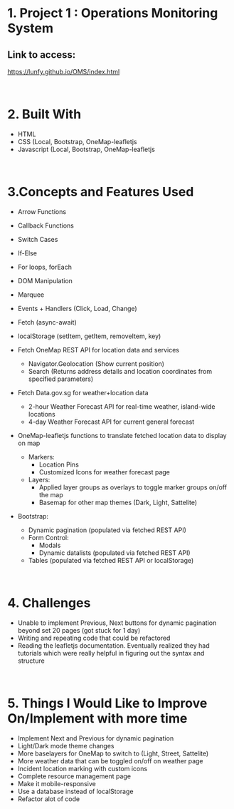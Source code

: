 # 1. Project 1 : Operations Monitoring System


## Link to access:
https://lunfy.github.io/OMS/index.html

<br>

# 2. Built With
- HTML
- CSS (Local, Bootstrap, OneMap-leafletjs
- Javascript (Local, Bootstrap, OneMap-leafletjs

<br>

# 3.Concepts and Features Used
- Arrow Functions
- Callback Functions
- Switch Cases
- If-Else
- For loops, forEach
- DOM Manipulation
- Marquee
- Events + Handlers (Click, Load, Change)
- Fetch (async-await)
- localStorage (setItem, getItem, removeItem, key)

- Fetch OneMap REST API for location data and services
  - Navigator.Geolocation (Show current position)
  - Search (Returns address details and location coordinates from specified parameters)
  
- Fetch Data.gov.sg for weather+location data
  - 2-hour Weather Forecast API for real-time weather, island-wide locations
  - 4-day Weather Forecast API for current general forecast
  
- OneMap-leafletjs functions to translate fetched location data to display on map
  - Markers:
    - Location Pins
    - Customized Icons for weather forecast page
  - Layers:
    - Applied layer groups as overlays to toggle marker groups on/off the map
    - Basemap for other map themes (Dark, Light, Sattelite)

- Bootstrap:
  - Dynamic pagination (populated via fetched REST API)
  - Form Control:
    - Modals
    - Dynamic datalists (populated via fetched REST API)
  - Tables (populated via fetched REST API or localStorage)
  
<br>

# 4. Challenges
- Unable to implement Previous, Next buttons for dynamic pagination beyond set 20 pages (got stuck for 1 day)
- Writing and repeating code that could be refactored
- Reading the leafletjs documentation. Eventually realized they had tutorials which were really helpful in figuring out the syntax and structure

<br>

# 5. Things I Would Like to Improve On/Implement with more time
- Implement Next and Previous for dynamic pagination
- Light/Dark mode theme changes
- More baselayers for OneMap to switch to (Light, Street, Sattelite)
- More weather data that can be toggled on/off on weather page
- Incident location marking with custom icons
- Complete resource management page
- Make it mobile-responsive
- Use a database instead of localStorage
- Refactor alot of code
